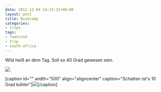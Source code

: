 ```yaml
---
date: 2012-12-04 14:23:21+00:00
layout: post
title: Bushcamp
categories:
- trips
tags:
- featured
- trip
- south-africa
---
```


Wild heiß an dem Tag. Soll so 40 Grad gewesen sein.





[![](http://clemi.ag3r.at/wp-content/uploads/2012/12/wpid-Photo-04.12.2012-1521.jpg)](http://clemi.ag3r.at/wp-content/uploads/2012/12/wpid-Photo-04.12.2012-1521.jpg)


<!-- more -->


[caption id="" width="500" align="aligncenter" caption="Schatten ist's 10 Grad kühler"][![](http://clemi.ag3r.at/wp-content/uploads/2012/12/wpid-Photo-04.12.2012-1546.jpg)](http://clemi.ag3r.at/wp-content/uploads/2012/12/wpid-Photo-04.12.2012-1546.jpg)[/caption]
